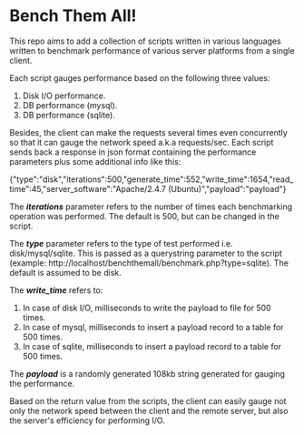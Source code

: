 Bench Them All!
===============

This repo aims to add a collection of scripts written in various languages written to benchmark performance of various server platforms from a single client.

Each script gauges performance based on the following three values:

1. Disk I/O performance.
2. DB performance (mysql).
3. DB performance (sqlite).

Besides, the client can make the requests several times even concurrently so that it can gauge the network speed a.k.a requests/sec. Each script sends back a response in json format containing the performance parameters  plus some additional info like this:

{"type":"disk","iterations":500,"generate_time":552,"write_time":1654,"read_time":45,"server_software":"Apache\/2.4.7 (Ubuntu)","payload":"payload"}

The ***iterations*** parameter refers to the number of times each benchmarking operation was performed. The default is 500, but can be changed in the script.

The ***type*** parameter refers to the type of test performed i.e. disk/mysql/sqlite. This is passed as a querystring parameter to the script (example: http://localhost/benchthemall/benchmark.php?type=sqlite). The default is assumed to be disk.

The ***write_time*** refers to:
1. In case of disk I/O, milliseconds to write the payload to file for 500 times.
2. In case of mysql, milliseconds to insert a payload record to a table for 500 times.
3. In case of sqlite, milliseconds to insert a payload record to a table for 500 times.

The ***payload*** is a randomly generated 108kb string generated for gauging the performance.

Based on the return value from the scripts, the client can easily gauge not only the network speed between the client and the remote server, but also the server's efficiency for performing I/O.
